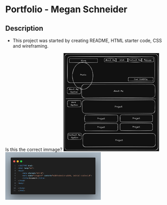 # Portfolio - Megan Schneider

## Description
- This project was started by creating README, HTML starter code, CSS and wireframing. 

Is this the correct immage?
<img src="./assets/Wireframing.png" alt="Wireframing" width="300" height="auto"> <img src="./assets/HTML-starter.png" alt="HTMl Starter Code" width="300" height="auto"> 
